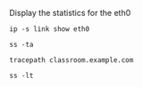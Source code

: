 Display the statistics for the eth0

    ip -s link show eth0

    ss -ta

    tracepath classroom.example.com

    ss -lt
